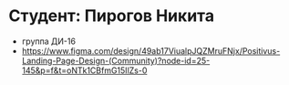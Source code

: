 # Студент: Пирогов Никита
- группа ДИ-16
- https://www.figma.com/design/49ab17ViualpJQZMruFNjx/Positivus-Landing-Page-Design-(Community)?node-id=25-145&p=f&t=oNTk1CBfmG15IlZs-0

